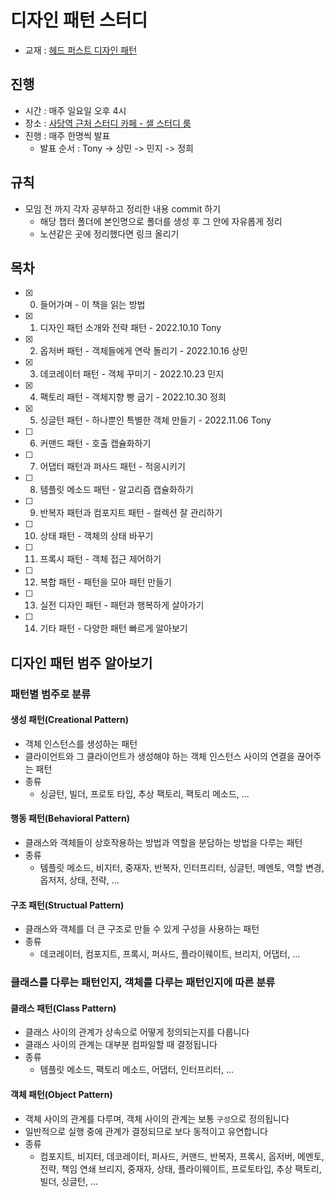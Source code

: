 # 디자인 패턴 스터디

- 교재 : [헤드 퍼스트 디자인 패턴](http://www.yes24.com/Product/Goods/108192370)

## 진행

- 시간 : 매주 일요일 오후 4시
- 장소 : [사당역 근처 스터디 카페 - 셀 스터디 룸](https://map.naver.com/v5/entry/place/1089708963?c=14134962.6748640,4506438.1445617,15.29,0,0,0,dh)
- 진행 : 매주 한명씩 발표
  - 발표 순서 : Tony -> 상민 -> 민지 -> 정희

## 규칙

- 모임 전 까지 각자 공부하고 정리한 내용 commit 하기
  - 해당 챕터 폴더에 본인명으로 폴더를 생성 후 그 안에 자유롭게 정리
  - 노션같은 곳에 정리했다면 링크 올리기

## 목차

- [x] 0. 들어가며 - 이 책을 읽는 방법
- [x] 1. 디자인 패턴 소개와 전략 패턴 - 2022.10.10 Tony
- [x] 2. 옵저버 패턴 - 객체들에게 연락 돌리기 - 2022.10.16 상민
- [x] 3. 데코레이터 패턴 - 객체 꾸미기 - 2022.10.23 민지
- [x] 4. 팩토리 패턴 - 객체지향 빵 굽기 - 2022.10.30 정희
- [x] 5. 싱글턴 패턴 - 하나뿐인 특별한 객체 만들기 - 2022.11.06 Tony
- [ ] 6. 커맨드 패턴 - 호출 캡슐화하기
- [ ] 7. 어댑터 패턴과 퍼사드 패턴 - 적응시키기
- [ ] 8. 템플릿 메소드 패턴 - 알고리즘 캡슐화하기
- [ ] 9. 반복자 패턴과 컴포지트 패턴 - 컬렉션 잘 관리하기
- [ ] 10. 상태 패턴 - 객체의 상태 바꾸기
- [ ] 11. 프록시 패턴 - 객체 접근 제어하기
- [ ] 12. 복합 패턴 - 패턴을 모아 패턴 만들기
- [ ] 13. 실전 디자인 패턴 - 패턴과 행복하게 살아가기
- [ ] 14. 기타 패턴 - 다양한 패턴 빠르게 알아보기

## 디자인 패턴 범주 알아보기

### 패턴별 범주로 분류

#### 생성 패턴(Creational Pattern)

- 객체 인스턴스를 생성하는 패턴
- 클라이언트와 그 클라이언트가 생성해야 하는 객체 인스턴스 사이의 연결을 끊어주는 패턴
- 종류
  - 싱글턴, 빌더, 프로토 타입, 추상 팩토리, 팩토리 메소드, ...

#### 행동 패턴(Behavioral Pattern)

- 클래스와 객체들이 상호작용하는 방법과 역할을 분담하는 방법을 다루는 패턴
- 종류
  - 템플릿 메소드, 비지터, 중재자, 반복자, 인터프리터, 싱글턴, 메멘토, 역할 변경, 옵저저, 상태, 전략, ...

#### 구조 패턴(Structual Pattern)

- 클래스와 객체를 더 큰 구조로 만들 수 있게 구성을 사용하는 패턴
- 종류
  - 데코레이터, 컴포지트, 프록시, 퍼사드, 플라이웨이트, 브리지, 어댑터, ...

### 클래스를 다루는 패턴인지, 객체를 다루는 패턴인지에 따른 분류

#### 클래스 패턴(Class Pattern)

- 클래스 사이의 관계가 상속으로 어떻게 정의되는지를 다룹니다
- 클래스 사이의 관계는 대부분 컴파일할 때 결정됩니다
- 종류
  - 템플릿 메소드, 팩토리 메소드, 어댑터, 인터프리터, ...

#### 객체 패턴(Object Pattern)

- 객체 사이의 관계를 다루며, 객체 사이의 관계는 보통 `구성`으로 정의됩니다
- 일반적으로 실행 중에 관계가 결정되므로 보다 동적이고 유연합니다
- 종류
  - 컴포지트, 비지터, 데코레이터, 퍼사드, 커맨드, 반복자, 프록시, 옵저버, 메멘토, 전략, 책임 연쇄
    브리지, 중재자, 상태, 플라이웨이트, 프로토타입, 추상 팩토리, 빌더, 싱글턴, ...
